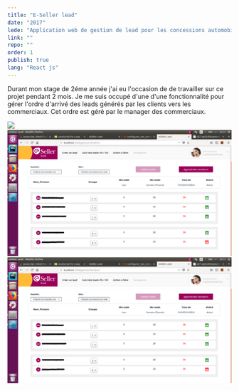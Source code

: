 ```yaml
---
title: "E-Seller lead"
date: "2017"
lede: "Application web de gestion de lead pour les concessions automobiles"
link: ""
repo: ""
order: 1
publish: true
lang: "React js"
---
```


Durant mon stage de 2éme année j'ai eu l'occasion de de travailler sur ce projet pendant 2 mois. 
Je me suis occupé d'une d'une fonctionnalité pour gérer l'ordre d'arrivé des leads générés par les clients 
vers les commerciaux. Cet ordre est géré par le manager des commerciaux.

<img src='https://www.google.com/url?sa=i&rct=j&q=&esrc=s&source=imgres&cd=&cad=rja&uact=8&ved=2ahUKEwi5xPz38YHeAhXkY98KHc-uBHAQjRx6BAgBEAU&url=https%3A%2F%2Fpixabay.com%2Ffr%2Fimage-statue-laiton-enfant-art-1465348%2F&psig=AOvVaw3cTMFueQGfQB7rsBsXN-Jk&ust=1539467622775147' />

<div class="blog-inset">
  <hidden>
    <img src='projet4.png' />
    <img src='projet4.png' />
  </hidden>
  <zoom-image src='projet4.png' zoomSrc='projet4.png' ></zoom-image>
</div>